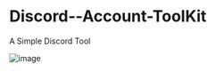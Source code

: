 # Discord--Account-ToolKit
A Simple Discord Tool

![image](https://github.com/0xSuspect/Discord--Account-ToolKit/assets/152611711/785fb039-412b-4b1d-a6f0-47ef7c105f8c)

